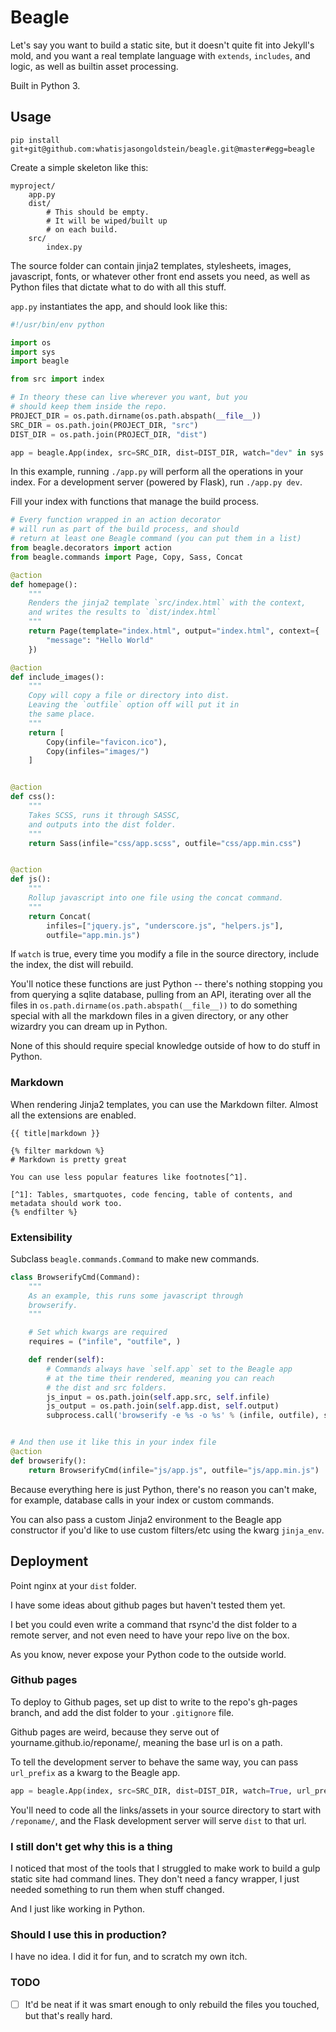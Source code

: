 # Beagle

Let's say you want to build a static site, but it doesn't quite
fit into Jekyll's mold, and you want a real template language
with `extends`, `includes`, and logic, as well as builtin
asset processing. 

Built in Python 3.

## Usage

`pip install git+git@github.com:whatisjasongoldstein/beagle.git@master#egg=beagle`

Create a simple skeleton like this:

```
myproject/
    app.py
    dist/
        # This should be empty.
        # It will be wiped/built up
        # on each build.
    src/
        index.py

```

The source folder can contain jinja2 templates, stylesheets,
images, javascript, fonts, or whatever other front end assets
you need, as well as Python files that dictate what to do with
all this stuff.

`app.py` instantiates the app, and should look like this:

```python
#!/usr/bin/env python

import os
import sys
import beagle

from src import index

# In theory these can live wherever you want, but you
# should keep them inside the repo.
PROJECT_DIR = os.path.dirname(os.path.abspath(__file__))
SRC_DIR = os.path.join(PROJECT_DIR, "src")
DIST_DIR = os.path.join(PROJECT_DIR, "dist")

app = beagle.App(index, src=SRC_DIR, dist=DIST_DIR, watch="dev" in sys.argv)
```

In this example, running `./app.py` will perform all the operations in your index.
For a development server (powered by Flask), run `./app.py dev`.

Fill your index with functions that manage the build process.

```python
# Every function wrapped in an action decorator
# will run as part of the build process, and should
# return at least one Beagle command (you can put them in a list)
from beagle.decorators import action
from beagle.commands import Page, Copy, Sass, Concat

@action
def homepage():
    """
    Renders the jinja2 template `src/index.html` with the context,
    and writes the results to `dist/index.html`
    """
    return Page(template="index.html", output="index.html", context={
        "message": "Hello World"
    })

@action
def include_images():
    """
    Copy will copy a file or directory into dist.
    Leaving the `outfile` option off will put it in
    the same place.
    """
    return [
        Copy(infile="favicon.ico"),
        Copy(infiles="images/")
    ]


@action
def css():
    """
    Takes SCSS, runs it through SASSC, 
    and outputs into the dist folder.
    """
    return Sass(infile="css/app.scss", outfile="css/app.min.css")


@action
def js():
    """
    Rollup javascript into one file using the concat command.
    """
    return Concat(
        infiles=["jquery.js", "underscore.js", "helpers.js"],
        outfile="app.min.js")

```

If `watch` is true, every time you modify a file in the source
directory, include the index, the dist will rebuild.

You'll notice these functions are just Python -- there's nothing
stopping you from querying a sqlite database, pulling from an API,
iterating over all the files in `os.path.dirname(os.path.abspath(__file__))`
to do something special with all the markdown files in a given directory,
or any other wizardry you can dream up in Python.

None of this should require special knowledge outside of how to do 
stuff in Python.

### Markdown

When rendering Jinja2 templates, you can use the Markdown
filter. Almost all the extensions are enabled.

```html+jinja
{{ title|markdown }}

{% filter markdown %}
# Markdown is pretty great

You can use less popular features like footnotes[^1].

[^1]: Tables, smartquotes, code fencing, table of contents, and metadata should work too.
{% endfilter %}
```


### Extensibility

Subclass `beagle.commands.Command` to make new commands.

```python
class BrowserifyCmd(Command):
    """
    As an example, this runs some javascript through
    browserify.
    """

    # Set which kwargs are required
    requires = ("infile", "outfile", )

    def render(self):
        # Commands always have `self.app` set to the Beagle app
        # at the time their rendered, meaning you can reach
        # the dist and src folders.
        js_input = os.path.join(self.app.src, self.infile)
        js_output = os.path.join(self.app.dist, self.output)
        subprocess.call('browserify -e %s -o %s' % (infile, outfile), shell=True)


# And then use it like this in your index file
@action
def browserify():
    return BrowserifyCmd(infile="js/app.js", outfile="js/app.min.js")

```

Because everything here is just Python, there's no reason you can't make, for example,
database calls in your index or custom commands.

You can also pass a custom Jinja2 environment to the Beagle app constructor if you'd
like to use custom filters/etc using the kwarg `jinja_env`.

## Deployment

Point nginx at your `dist` folder.

I have some ideas about github pages but haven't tested them yet.

I bet you could even write a command that rsync'd the dist folder
to a remote server, and not even need to have your repo live on the box.

As you know, never expose your Python code to the outside world.

### Github pages

To deploy to Github pages, set up dist to write to the repo's gh-pages
branch, and add the dist folder to your `.gitignore` file.

Github pages are weird, because they serve out of yourname.github.io/reponame/,
meaning the base url is on a path.

To tell the development server to behave the same way, you can pass `url_prefix`
as a kwarg to the Beagle app.

```python
app = beagle.App(index, src=SRC_DIR, dist=DIST_DIR, watch=True, url_prefix="/reponame/")
```

You'll need to code all the links/assets in your source directory to start with `/reponame/`,
and the Flask development server will serve `dist` to that url.

### I still don't get why this is a thing

I noticed that most of the tools that I struggled to make
work to build a gulp static site had command lines. They don't need
a fancy wrapper, I just needed something to run them when stuff changed.

And I just like working in Python.

### Should I use this in production?

I have no idea. I did it for fun, and to scratch my own itch.

### TODO

- [ ] It'd be neat if it was smart enough to only rebuild the files you
touched, but that's really hard.
